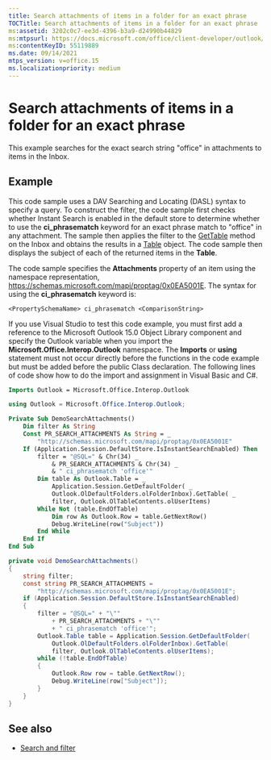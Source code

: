 ```yaml
---
title: Search attachments of items in a folder for an exact phrase
TOCTitle: Search attachments of items in a folder for an exact phrase
ms:assetid: 3202c0c7-ee3d-4396-b3a9-d24990b44829
ms:mtpsurl: https://docs.microsoft.com/office/client-developer/outlook/pia/how-to-search-attachments-of-items-in-a-folder-for-an-exact-phrase?redirectedfrom=MSDN
ms:contentKeyID: 55119889
ms.date: 09/14/2021
mtps_version: v=office.15
ms.localizationpriority: medium
---
```


# Search attachments of items in a folder for an exact phrase

This example searches for the exact search string "office" in attachments to items in the Inbox.

## Example

This code sample uses a DAV Searching and Locating (DASL) syntax to specify a query. To construct the filter, the code sample first checks whether Instant Search is enabled in the default store to determine whether to use the **ci\_phrasematch** keyword for an exact phrase match to "office" in any attachment. The sample then applies the filter to the [GetTable](/dotnet/api/microsoft.office.interop.outlook.mapifolder.gettable) method on the Inbox and obtains the results in a [Table](/dotnet/api/microsoft.office.interop.outlook.table) object. The code sample then displays the subject of each of the returned items in the **Table**.

The code sample specifies the **Attachments** property of an item using the namespace representation, https://schemas.microsoft.com/mapi/proptag/0x0EA5001E. The syntax for using the **ci\_phrasematch** keyword is:

`<PropertySchemaName> ci_phrasematch <ComparisonString>`

If you use Visual Studio to test this code example, you must first add a reference to the Microsoft Outlook 15.0 Object Library component and specify the Outlook variable when you import the **Microsoft.Office.Interop.Outlook** namespace. The **Imports** or **using** statement must not occur directly before the functions in the code example but must be added before the public Class declaration. The following lines of code show how to do the import and assignment in Visual Basic and C\#.

```vb
Imports Outlook = Microsoft.Office.Interop.Outlook
```

```csharp
using Outlook = Microsoft.Office.Interop.Outlook;
```

```vb
Private Sub DemoSearchAttachments()
    Dim filter As String
    Const PR_SEARCH_ATTACHMENTS As String = _
        "http://schemas.microsoft.com/mapi/proptag/0x0EA5001E"
    If (Application.Session.DefaultStore.IsInstantSearchEnabled) Then
        filter = "@SQL=" & Chr(34) _
            & PR_SEARCH_ATTACHMENTS & Chr(34) _
            & " ci_phrasematch 'office'"
        Dim table As Outlook.Table = _
            Application.Session.GetDefaultFolder( _
            Outlook.OlDefaultFolders.olFolderInbox).GetTable( _
            filter, Outlook.OlTableContents.olUserItems)
        While Not (table.EndOfTable)
            Dim row As Outlook.Row = table.GetNextRow()
            Debug.WriteLine(row("Subject"))
        End While
    End If
End Sub
```

```csharp
private void DemoSearchAttachments()
{
    string filter;
    const string PR_SEARCH_ATTACHMENTS =
        "http://schemas.microsoft.com/mapi/proptag/0x0EA5001E";
    if (Application.Session.DefaultStore.IsInstantSearchEnabled)
    {
        filter = "@SQL=" + "\""
            + PR_SEARCH_ATTACHMENTS + "\""
            + " ci_phrasematch 'office'";
        Outlook.Table table = Application.Session.GetDefaultFolder(
            Outlook.OlDefaultFolders.olFolderInbox).GetTable(
            filter, Outlook.OlTableContents.olUserItems);
        while (!table.EndOfTable)
        {
            Outlook.Row row = table.GetNextRow();
            Debug.WriteLine(row["Subject"]);
        }
    }
}
```

## See also

- [Search and filter](search-and-filter.md)
